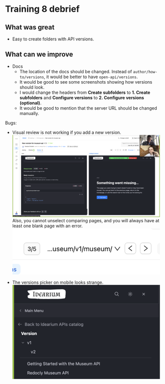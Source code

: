 # Training 8 debrief

## What was great

* Easy to create folders with API versions.

## What can we improve

* Docs
  * The location of the docs should be changed. Instead of `author/how-to/versions`, it would be better to have `open-api/versions`.
  * It would be good to see some screenshots showing how versions should look.
  * I would change the headers from **Create subfolders** to **1. Create subfolders** and **Configure versions** to **2. Configure versions (optional)**.
  * It would be good to mention that the server URL should be changed manually.

Bugs:
  * Visual review is not working if you add a new version.
  ![img](/images/debrief-8-visual-review.png)
  Also, you cannot unselect comparing pages, and you will always have at least one blank page with an error.
  ![img](/images/debrief-8-visual-review-2.png)

  * The versions picker on mobile looks strange.
  ![img](/images/debrief-8-versions.png)
